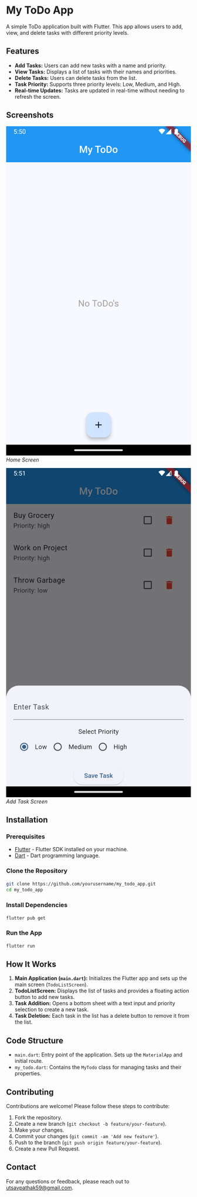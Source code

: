 # My ToDo App

A simple ToDo application built with Flutter. This app allows users to add, view, and delete tasks with different priority levels.

## Features

- **Add Tasks:** Users can add new tasks with a name and priority.
- **View Tasks:** Displays a list of tasks with their names and priorities.
- **Delete Tasks:** Users can delete tasks from the list.
- **Task Priority:** Supports three priority levels: Low, Medium, and High.
- **Real-time Updates:** Tasks are updated in real-time without needing to refresh the screen.

## Screenshots

![Home Screen](assets/screenshots/home1.png)  
*Home Screen*

![Add Task Screen](assets/screenshots/add_task.png)  
*Add Task Screen*

## Installation

### Prerequisites

- [Flutter](https://flutter.dev/docs/get-started/install) - Flutter SDK installed on your machine.
- [Dart](https://dart.dev/get-dart) - Dart programming language.

### Clone the Repository

```bash
git clone https://github.com/yourusername/my_todo_app.git
cd my_todo_app
```

### Install Dependencies

```bash
flutter pub get
```

### Run the App

```bash
flutter run
```

## How It Works

1. **Main Application (`main.dart`):** Initializes the Flutter app and sets up the main screen (`TodoListScreen`).
2. **TodoListScreen:** Displays the list of tasks and provides a floating action button to add new tasks.
3. **Task Addition:** Opens a bottom sheet with a text input and priority selection to create a new task.
4. **Task Deletion:** Each task in the list has a delete button to remove it from the list.

## Code Structure

- `main.dart`: Entry point of the application. Sets up the `MaterialApp` and initial route.
- `my_todo.dart`: Contains the `MyTodo` class for managing tasks and their properties.

## Contributing

Contributions are welcome! Please follow these steps to contribute:

1. Fork the repository.
2. Create a new branch (`git checkout -b feature/your-feature`).
3. Make your changes.
4. Commit your changes (`git commit -am 'Add new feature'`).
5. Push to the branch (`git push origin feature/your-feature`).
6. Create a new Pull Request.

## Contact

For any questions or feedback, please reach out to [utsavpathak59@gmail.com](mailto:utsavpathak59@gmail.com).